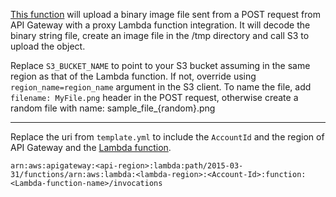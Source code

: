 [This function](https://github.com/shreyasgaonkar/aws-lambda-code-samples/blob/master/api-gateway-samples/upload_image_to_s3/upload_image_to_s3.py) will upload a binary image file sent from a POST request from API Gateway with a proxy Lambda function integration. It will decode the binary string file, create an image file in the /tmp directory and call S3 to upload the object.

Replace `S3_BUCKET_NAME` to point to your S3 bucket assuming in the same region as that of the Lambda function. If not, override using `region_name=region_name` argument in the S3 client. To name the file, add `filename: MyFile.png` header in the POST request, otherwise create a random file with name: sample_file_{random}.png

---

Replace the uri from `template.yml` to include the `AccountId` and the region of API Gateway and the [Lambda function](https://github.com/shreyasgaonkar/aws-lambda-code-samples/blob/master/api-gateway-samples/upload_image_to_s3/upload_image_to_s3.py).

```
arn:aws:apigateway:<api-region>:lambda:path/2015-03-31/functions/arn:aws:lambda:<lambda-region>:<Account-Id>:function:<Lambda-function-name>/invocations
```
